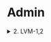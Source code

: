 # Admin


<details>
    <summary>2. LVM-1,2</summary>
<b>Описание задания</b>
```bash

```
</details>
<details>
    <summary>3. ZFS</summary>
asasasas
</details>